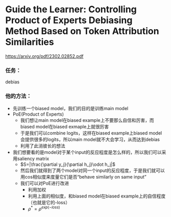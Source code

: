 # Guide the Learner: Controlling Product of Experts Debiasing Method Based on Token Attribution Similarities

https://arxiv.org/pdf/2302.02852.pdf

### 任务：

debias

### 他的方法：

* 先训练一个biased model，我们的目的是训练main model
* PoE(Product of Experts)
  * 我们想让main model在biased example上不要那么自信和厉害，而biased model在biased exmaple上就很厉害
  * 于是我们可以combine logits，这样在biased example上biased model会提供很多的logits，所以main model就不大会学习，从而达到debias
  * 利用了此消彼长的想法
* 我们想要看的是model对于某个input的反应程度是怎么样的，所以我们可以采用saliency matrix
  * $S=|\frac{\partial y_j}{\partial h_j}\odot h_j|$
  * 然后我们就得到了两个model对同一个input的反应程度，于是我们就可以用cos相似度来度量它们是否“behave similarly on same input”
  * 我们可以对PoE进行改进
    * 利用加权
    * 利用上面的相似度，和biased model在biased example上的自信程度（也就是它的-loss）
    * $\rho^*=\rho^{exp(-loss)}$
